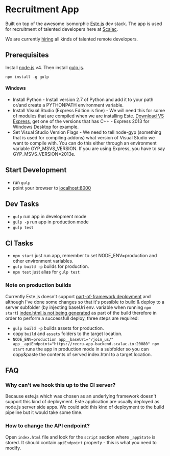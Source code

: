 # Recruitment App

Built on top of the awesome isomorphic [Este.js](https://github.com/steida/este) dev stack.
The app is used for recruitment of talented developers here at [Scalac](https://scalac.io).

We are currently [hiring](https://www.scalac.io/join_us) all kinds of talented remote developers.

## Prerequisites

Install [node.js](http://nodejs.org) v4.
Then install [gulp.js](http://gulpjs.com/).
```shell
npm install -g gulp
```

#### Windows

- Install Python - Install version 2.7 of Python and add it to your path or/and create a PYTHONPATH environment variable.
- Install Visual Studio (Express Edition is fine) - We will need this for some of modules that are compiled when we are installing Este. [Download VS Express](https://www.visualstudio.com/en-us/products/visual-studio-express-vs.aspx), get one of the versions that has C++ - Express 2013 for Windows Desktop for example.
- Set Visual Studio Version Flags - We need to tell node-gyp (something that is used for compiling addons) what version of Visual Studio we want to compile with. You can do this either through an environment variable GYP_MSVS_VERSION. If you are using Express, you have to say GYP_MSVS_VERSION=2013e.

## Start Development


- run `gulp`
- point your browser to [localhost:8000](http://localhost:8000)

## Dev Tasks

- `gulp` run app in development mode
- `gulp -p` run app in production mode
- `gulp test`

## CI Tasks

- `npm start` just run app, remember to set NODE_ENV=production and other environment variables.
- `gulp build -p` builds for production.
- `npm test` just alias for `gulp test`

### Note on production builds

Currently Este.js doesn't support [part-of-framework deployment](https://gist.github.com/mareksuscak/49626aeee0363b5ab77d) and although I've done some changes so that it's possible to build & deploy to a server subfolder (by injecting baseUri env. variable when running `npm start`) [index.html is not being generated](https://github.com/ScalaConsultants/recru-app/issues/20) as part of the build therefore in order to perform a successfull deploy, three steps are required:

- `gulp build -p` builds assets for production.
- copy `build` and `assets` folders to the target location.
- `NODE_ENV=production app__baseUri="/join_us/" app__apiEndpoint="https://recru-app-backend.scalac.io:20080" npm start` runs the app in production mode in a subfolder so you can copy&paste the contents of served index.html to a target location.

## FAQ

### Why can't we hook this up to the CI server?

Because este.js which was chosen as an underlying framework doesn't support this kind of deployment. Este application are usually deployed as node.js server side apps. We could add this kind of deployment to the build pipeline but it would take some time.

### How to change the API endpoint?

Open `index.html` file and look for the `script` section where `_appState` is stored. It should contain `apiEndpoint` property - this is what you need to modify.

